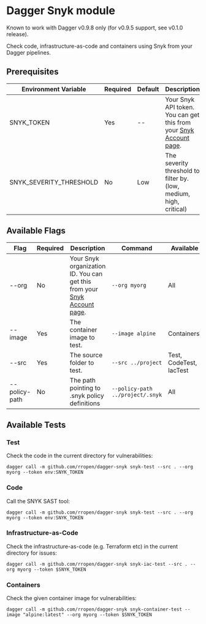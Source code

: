 # Dagger Snyk module

Known to work with Dagger v0.9.8 only (for v0.9.5 support, see v0.1.0 release).

Check code, infrastructure-as-code and containers using Snyk from your Dagger pipelines.

## Prerequisites

| Environment Variable    | Required | Default | Description                                                                                       | Command                                           |
| ----------------------- | -------- | ------- | ------------------------------------------------------------------------------------------------- | ------------------------------------------------- |
| SNYK_TOKEN              | Yes      | --      | Your Snyk API token. You can get this from your [Snyk Account page](https://app.snyk.io/account). | `export SNYK_TOKEN=<your-snyk-token>`             |
| SNYK_SEVERITY_THRESHOLD | No       | Low     | The severity threshold to filter by. (low, medium, high, critical)                                | `export SNYK_SEVERITY_THRESHOLD=<your-threshold>` |

## Available Flags

| Flag          | Required | Description                                                                                             | Command                          | Available On            |
| ------------- | -------- | ------------------------------------------------------------------------------------------------------- | -------------------------------- | ----------------------- |
| --org         | No       | Your Snyk organization ID. You can get this from your [Snyk Account page](https://app.snyk.io/account). | `--org myorg`                    | All                     |
| --image       | Yes      | The container image to test.                                                                            | `--image alpine`                 | ContainersTest          |
| --src         | Yes      | The source folder to test.                                                                              | `--src ../project`               | Test, CodeTest, IacTest                 |
| --policy-path | No       | The path pointing to .snyk policy definitions                                                           | `--policy-path ../project/.snyk` | All                     |

## Available Tests

### Test

Check the code in the current directory for vulnerabilities:

```
dagger call -m github.com/rropen/dagger-snyk snyk-test --src . --org myorg --token env:SNYK_TOKEN
```


### Code

Call the SNYK SAST tool:

```
dagger call -m github.com/rropen/dagger-snyk snyk-test --src . --org myorg --token env:SNYK_TOKEN
```

### Infrastructure-as-Code

Check the infrastructure-as-code (e.g. Terraform etc) in the current directory for issues:

```
dagger call -m github.com/rropen/dagger-snyk snyk-iac-test --src . --org myorg --token $SNYK_TOKEN
```

### Containers

Check the given container image for vulnerabilities:

```
dagger call -m github.com/rropen/dagger-snyk snyk-container-test --image "alpine:latest" --org myorg --token $SNYK_TOKEN
```
